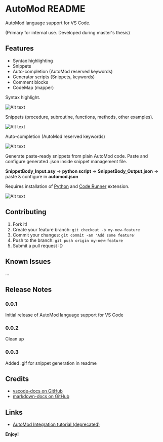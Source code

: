 # AutoMod README

AutoMod language support for VS Code.

(Primary for internal use. Developed during master's thesis)

## Features
* Syntax highlighting
* Snippets
* Auto-completion (AutoMod reserved keywords)
* Generator scripts (Snippets, keywords)
* Comment blocks
* CodeMap (mapper)

Syntax highlight.

![Alt text](https://github.com/yulihGit/vscode-automod/blob/master/resources/images/readme/vsce_automod_syntax.PNG?raw=true "Title")

Snippets (procedure, subroutine, functions, methods, other examples).

![Alt text](https://github.com/yulihGit/vscode-automod/blob/master/resources/images/readme/vsce_automod_snippets.PNG?raw=true "Title")

Auto-completion (AutoMod reserved keywords)

![Alt text](https://github.com/yulihGit/vscode-automod/blob/master/resources/images/readme/vsce_automod_keywords.PNG?raw=true "Title")

Generate paste-ready snippets from plain AutoMod code. Paste and configure generated .json inside snippet management file.

**SnippetBody_Input.asy** -> **python script** -> **SnippetBody_Output.json** -> paste & configure in **automod.json**

Requires installation of [Python](https://www.python.org/) and [Code Runner](https://marketplace.visualstudio.com/items?itemName=formulahendry.code-runner
) extension.

![Alt text](https://github.com/yulihGit/vscode-automod/blob/master/resources/images/readme/vsce_automod_snippet_generate.gif?raw=true "Title")


## Contributing

1. Fork it!
2. Create your feature branch: `git checkout -b my-new-feature`
3. Commit your changes: `git commit -am 'Add some feature'`
4. Push to the branch: `git push origin my-new-feature`
5. Submit a pull request :D

## Known Issues

 ...

## Release Notes

### 0.0.1
Initial release of AutoMod language support for VS Code
### 0.0.2
Clean up
### 0.0.3
Added .gif for snippet generation in readme

## Credits
* [vscode-docs on GitHub](https://code.visualstudio.com/docs)
* [markdown-docs on GitHub](https://github.com/adam-p/markdown-here/wiki/Markdown-Cheatsheet)

## Links

* [AutoMod Integration tutorial (deprecated)](https://sites.google.com/view/automod-vscode/home)

**Enjoy!**